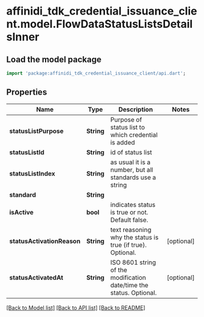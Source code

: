 # affinidi_tdk_credential_issuance_client.model.FlowDataStatusListsDetailsInner

## Load the model package

```dart
import 'package:affinidi_tdk_credential_issuance_client/api.dart';
```

## Properties

| Name                       | Type       | Description                                                         | Notes      |
| -------------------------- | ---------- | ------------------------------------------------------------------- | ---------- |
| **statusListPurpose**      | **String** | Purpose of status list to which credential is added                 |
| **statusListId**           | **String** | id of status list                                                   |
| **statusListIndex**        | **String** | as usual it is a number, but all standards use a string             |
| **standard**               | **String** |                                                                     |
| **isActive**               | **bool**   | indicates status is true or not. Default false.                     |
| **statusActivationReason** | **String** | text reasoning why the status is true (if true). Optional.          | [optional] |
| **statusActivatedAt**      | **String** | ISO 8601 string of the modification date/time the status. Optional. | [optional] |

[[Back to Model list]](../README.md#documentation-for-models) [[Back to API list]](../README.md#documentation-for-api-endpoints) [[Back to README]](../README.md)
